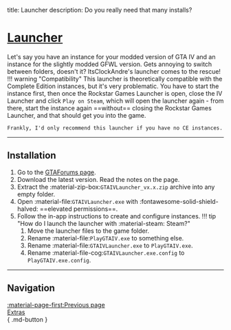 title: Launcher
description: Do you really need that many installs?

# [Launcher](https://gtaforums.com/topic/978788-gta-iv-launcher/)

Let's say you have an instance for your modded version of GTA IV and an instance for the slightly modded GFWL version. Gets annoying to switch between folders, doesn't it? ItsClockAndre's launcher comes to the rescue!
!!! warning "Compatibility"
    This launcher is theoretically compatible with the Complete Edition instances, but it's very problematic. You have to start the instance first, then once the Rockstar Games Launcher is open, close the IV Launcher and click `Play on Steam`, which will open the launcher again - from there, start the instance again ==without== closing the Rockstar Games Launcher, and that should get you into the game.

    Frankly, I'd only recommend this launcher if you have no CE instances.

---

<h2>Installation</h2> <a id="installation"></a>

1. Go to the [GTAForums page](https://gtaforums.com/topic/978788-gta-iv-launcher/).
2. Download the latest version. Read the notes on the page.
3. Extract the :material-zip-box:`GTAIVLauncher_vx.x.zip` archive into any empty folder.
4. Open :material-file:`GTAIVLauncher.exe` with :fontawesome-solid-shield-halved: ==elevated permissions==.
5. Follow the in-app instructions to create and configure instances.
!!! tip "How do I launch the launcher with :material-steam: Steam?"
    1. Move the launcher files to the game folder.
    2. Rename :material-file:`PlayGTAIV.exe` to something else.
    3. Rename :material-file:`GTAIVLauncher.exe` to `PlayGTAIV.exe`.
    4. Rename :material-file-cog:`GTAIVLauncher.exe.config` to `PlayGTAIV.exe.config`.

---

<h2>Navigation</h2> <a id="navigation"></a>

[:material-page-first:Previous page <br>Extras</br>](index.md){ .md-button }
